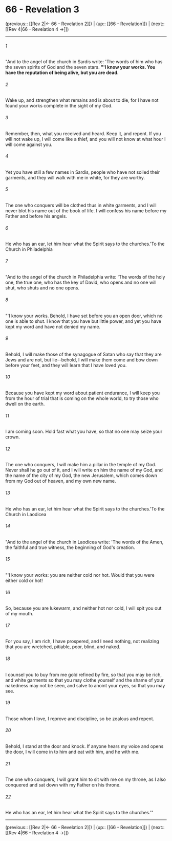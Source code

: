 # 66 - Revelation 3

(previous:: [[Rev 2|← 66 - Revelation 2]]) | (up:: [[66 - Revelation]]) | (next:: [[Rev 4|66 - Revelation 4 →]])

***


###### 1 
"And to the angel of the church in Sardis write: 'The words of him who has the seven spirits of God and the seven stars. **"'I know your works. You have the reputation of being alive, but you are dead.** 

###### 2 
Wake up, and strengthen what remains and is about to die, for I have not found your works complete in the sight of my God. 

###### 3 
Remember, then, what you received and heard. Keep it, and repent. If you will not wake up, I will come like a thief, and you will not know at what hour I will come against you. 

###### 4 
Yet you have still a few names in Sardis, people who have not soiled their garments, and they will walk with me in white, for they are worthy. 

###### 5 
The one who conquers will be clothed thus in white garments, and I will never blot his name out of the book of life. I will confess his name before my Father and before his angels. 

###### 6 
He who has an ear, let him hear what the Spirit says to the churches.'To the Church in Philadelphia 

###### 7 
"And to the angel of the church in Philadelphia write: 'The words of the holy one, the true one, who has the key of David, who opens and no one will shut, who shuts and no one opens. 

###### 8 
"'I know your works. Behold, I have set before you an open door, which no one is able to shut. I know that you have but little power, and yet you have kept my word and have not denied my name. 

###### 9 
Behold, I will make those of the synagogue of Satan who say that they are Jews and are not, but lie--behold, I will make them come and bow down before your feet, and they will learn that I have loved you. 

###### 10 
Because you have kept my word about patient endurance, I will keep you from the hour of trial that is coming on the whole world, to try those who dwell on the earth. 

###### 11 
I am coming soon. Hold fast what you have, so that no one may seize your crown. 

###### 12 
The one who conquers, I will make him a pillar in the temple of my God. Never shall he go out of it, and I will write on him the name of my God, and the name of the city of my God, the new Jerusalem, which comes down from my God out of heaven, and my own new name. 

###### 13 
He who has an ear, let him hear what the Spirit says to the churches.'To the Church in Laodicea 

###### 14 
"And to the angel of the church in Laodicea write: 'The words of the Amen, the faithful and true witness, the beginning of God's creation. 

###### 15 
"'I know your works: you are neither cold nor hot. Would that you were either cold or hot! 

###### 16 
So, because you are lukewarm, and neither hot nor cold, I will spit you out of my mouth. 

###### 17 
For you say, I am rich, I have prospered, and I need nothing, not realizing that you are wretched, pitiable, poor, blind, and naked. 

###### 18 
I counsel you to buy from me gold refined by fire, so that you may be rich, and white garments so that you may clothe yourself and the shame of your nakedness may not be seen, and salve to anoint your eyes, so that you may see. 

###### 19 
Those whom I love, I reprove and discipline, so be zealous and repent. 

###### 20 
Behold, I stand at the door and knock. If anyone hears my voice and opens the door, I will come in to him and eat with him, and he with me. 

###### 21 
The one who conquers, I will grant him to sit with me on my throne, as I also conquered and sat down with my Father on his throne. 

###### 22 
He who has an ear, let him hear what the Spirit says to the churches.'"

***

(previous:: [[Rev 2|← 66 - Revelation 2]]) | (up:: [[66 - Revelation]]) | (next:: [[Rev 4|66 - Revelation 4 →]])
